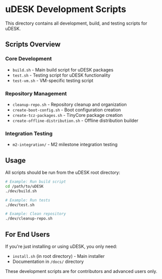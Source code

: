 # uDESK Development Scripts

This directory contains all development, build, and testing scripts for uDESK.

## Scripts Overview

### Core Development
- `build.sh` - Main build script for uDESK packages
- `test.sh` - Testing script for uDESK functionality
- `test-vm.sh` - VM-specific testing script

### Repository Management
- `cleanup-repo.sh` - Repository cleanup and organization
- `create-boot-config.sh` - Boot configuration creation
- `create-tcz-packages.sh` - TinyCore package creation
- `create-offline-distribution.sh` - Offline distribution builder

### Integration Testing
- `m2-integration/` - M2 milestone integration testing

## Usage

All scripts should be run from the uDESK root directory:

```bash
# Example: Run build script
cd /path/to/uDESK
./dev/build.sh

# Example: Run tests
./dev/test.sh

# Example: Clean repository
./dev/cleanup-repo.sh
```

## For End Users

If you're just installing or using uDESK, you only need:
- `install.sh` (in root directory) - Main installer
- Documentation in `/docs/` directory

These development scripts are for contributors and advanced users only.
